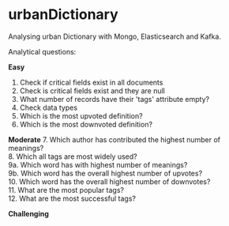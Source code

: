 # urbanDictionary
Analysing urban Dictionary with Mongo, Elasticsearch and Kafka.

Analytical questions:

**Easy**
1. Check if critical fields exist in all documents  
2. Check is critical fields exist and they are null  
3. What number of records have their 'tags' attribute empty?    
4. Check data types  
5. Which is the most upvoted definition?  
6. Which is the most downvoted definition?  

**Moderate**
7. Which author has contributed the highest number of meanings?  
8. Which all tags are most widely used?  
9a. Which word has with highest number of meanings?  
9b. Which word has the overall highest number of upvotes?  
10. Which word has the overall highest number of downvotes?  
11. What are the most popular tags?  
12. What are the most successful tags?  

**Challenging**
